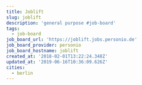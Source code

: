 ```yaml
---
title: Joblift
slug: joblift
description: 'general purpose #job-board'
tags:
  - job-board
job_board_url: 'https://joblift.jobs.personio.de'
job_board_provider: personio
job_board_hostname: joblift
created_at: '2018-02-01T13:22:24.348Z'
updated_at: '2019-06-16T10:36:09.626Z'
cities:
  - berlin
---
```


